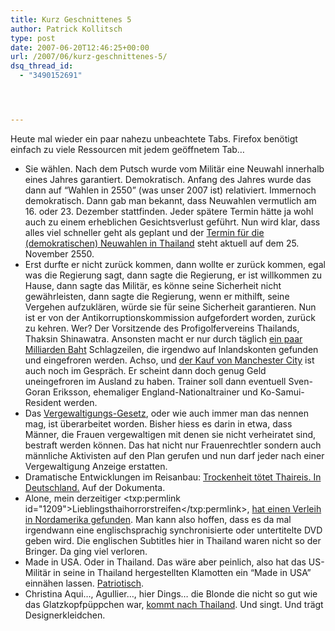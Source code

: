 ```yaml
---
title: Kurz Geschnittenes 5
author: Patrick Kollitsch
type: post
date: 2007-06-20T12:46:25+00:00
url: /2007/06/kurz-geschnittenes-5/
dsq_thread_id:
  - "3490152691"




---
```

Heute mal wieder ein paar nahezu unbeachtete Tabs. Firefox benötigt einfach zu viele Ressourcen mit jedem geöffnetem Tab&#8230;

  * Sie wählen. Nach dem Putsch wurde vom Militär eine Neuwahl innerhalb eines Jahres garantiert. Demokratisch. Anfang des Jahres wurde das dann auf &#8220;Wahlen in 2550&#8221; (was unser 2007 ist) relativiert. Immernoch demokratisch. Dann gab man bekannt, dass Neuwahlen vermutlich am 16. oder 23. Dezember stattfinden. Jeder spätere Termin hätte ja wohl auch zu einem erheblichen Gesichtsverlust geführt. Nun wird klar, dass alles viel schneller geht als geplant und der [Termin für die (demokratischen) Neuwahlen in Thailand][1] steht aktuell auf dem 25. November 2550.
  * Erst durfte er nicht zurück kommen, dann wollte er zurück kommen, egal was die Regierung sagt, dann sagte die Regierung, er ist willkommen zu Hause, dann sagte das Militär, es könne seine Sicherheit nicht gewährleisten, dann sagte die Regierung, wenn er mithilft, seine Vergehen aufzuklären, würde sie für seine Sicherheit garantieren. Nun ist er von der Antikorruptionskommission aufgefordert worden, zurück zu kehren. Wer? Der Vorsitzende des Profigolfervereins Thailands, Thaksin Shinawatra. Ansonsten macht er nur durch täglich [ein paar Milliarden Baht][2] Schlagzeilen, die irgendwo auf Inlandskonten gefunden und eingefroren werden. Achso, und [der Kauf von Manchester City][3] ist auch noch im Gespr&auml;ch. Er scheint dann doch genug Geld uneingefroren im Ausland zu haben. Trainer soll dann eventuell Sven-Goran Eriksson, ehemaliger England-Nationaltrainer und Ko-Samui-Resident werden.
  * Das [Vergewaltigungs-Gesetz][4], oder wie auch immer man das nennen mag, ist überarbeitet worden. Bisher hiess es darin in etwa, dass Männer, die Frauen vergewaltigen mit denen sie nicht verheiratet sind, bestraft werden können. Das hat nicht nur Frauenrechtler sondern auch männliche Aktivisten auf den Plan gerufen und nun darf jeder nach einer Vergewaltigung Anzeige erstatten.
  * Dramatische Entwicklungen im Reisanbau: [Trockenheit tötet Thaireis. In Deutschland.][5] Auf der Dokumenta.
  * Alone, mein derzeitiger <txp:permlink id="1209">Lieblingsthaihorrorstreifen</txp:permlink>, [hat einen Verleih in Nordamerika gefunden][6]. Man kann also hoffen, dass es da mal irgendwann eine englischsprachig synchronisierte oder untertitelte <span class="caps">DVD</span> geben wird. Die englischen Subtitles hier in Thailand waren nicht so der Bringer. Da ging viel verloren.
  * Made in <span class="caps">USA</span>. Oder in Thailand. Das wäre aber peinlich, also hat das US-Militär in seine in Thailand hergestellten Klamotten ein &#8220;Made in USA&#8221; einnähen lassen. [Patriotisch][7].
  * Christina Aqui&#8230;, Agullier&#8230;, hier Dings&#8230; die Blonde die nicht so gut wie das Glatzkopfp&uuml;ppchen war, [kommt nach Thailand][8]. Und singt. Und tr&auml;gt Designerkleidchen.

 [1]: http://www.nationmultimedia.com/2007/06/20/headlines/headlines_30037368.php
 [2]: http://www.nationmultimedia.com/2007/06/21/headlines/headlines_30037429.php
 [3]: http://www.bangkokpost.com/breaking_news/breakingnews.php?id=119589
 [4]: http://www.nationmultimedia.com/2007/06/21/headlines/headlines_30037430.php
 [5]: http://www.bangkokpost.com/breaking_news/breakingnews.php?id=119566
 [6]: http://www.twitchfilm.net/archives/010441.html
 [7]: http://www.bangkokpost.com/topstories/topstories.php?id=119585
 [8]: http://www.nationmultimedia.com/2007/06/21/headlines/headlines_30037444.php